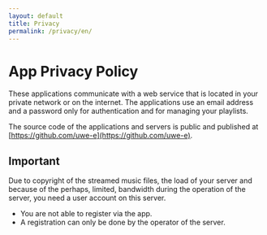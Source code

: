 ```yaml
---
layout: default
title: Privacy
permalink: /privacy/en/
---
```


# App Privacy Policy

These applications communicate with a web service that is located in your private network or on the internet. The applications use an email address and a password only for authentication and for managing your playlists.

The source code of the applications and servers is public and published at [https://github.com/uwe-e](https://github.com/uwe-e).
## Important

Due to copyright of the streamed music files, the load of your server and because of the perhaps, limited, bandwidth during the operation of the server, you need a user account on this server.

* You are not able to register via the app.
* A registration can only be done by the operator of the server.